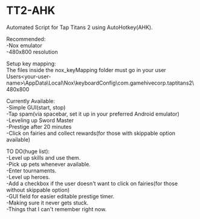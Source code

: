 # TT2-AHK <br />
Automated Script for Tap Titans 2 using AutoHotkey(AHK). <br />

Recommended: <br />
-Nox emulator <br />
-480x800 resolution <br />

Setup key mapping: <br />
The files inside the nox_keyMapping folder must go in your user Users\<your-user-name>\AppData\Local\Nox\keyboardConfig\com.gamehivecorp.taptitans2\480x800 <br />

Currently Available: <br />
-Simple GUI(start, stop) <br />
-Tap spam(via spacebar, set it up in your preferred Android emulator) <br />
-Leveling up Sword Master <br />
-Prestige after 20 minutes <br />
-Click on fairies and collect rewards(for those with skippable option available) <br />

TO DO(huge list): <br />
-Level up skills and use them. <br />
-Pick up pets whenever available. <br />
-Enter tournaments. <br />
-Level up heroes. <br />
-Add a checkbox if the user doesn't want to click on fairies(for those without skippable option) <br />
-GUI field for easier editable prestige timer. <br />
-Making sure it never gets stuck. <br />
-Things that I can't remember right now. <br />

